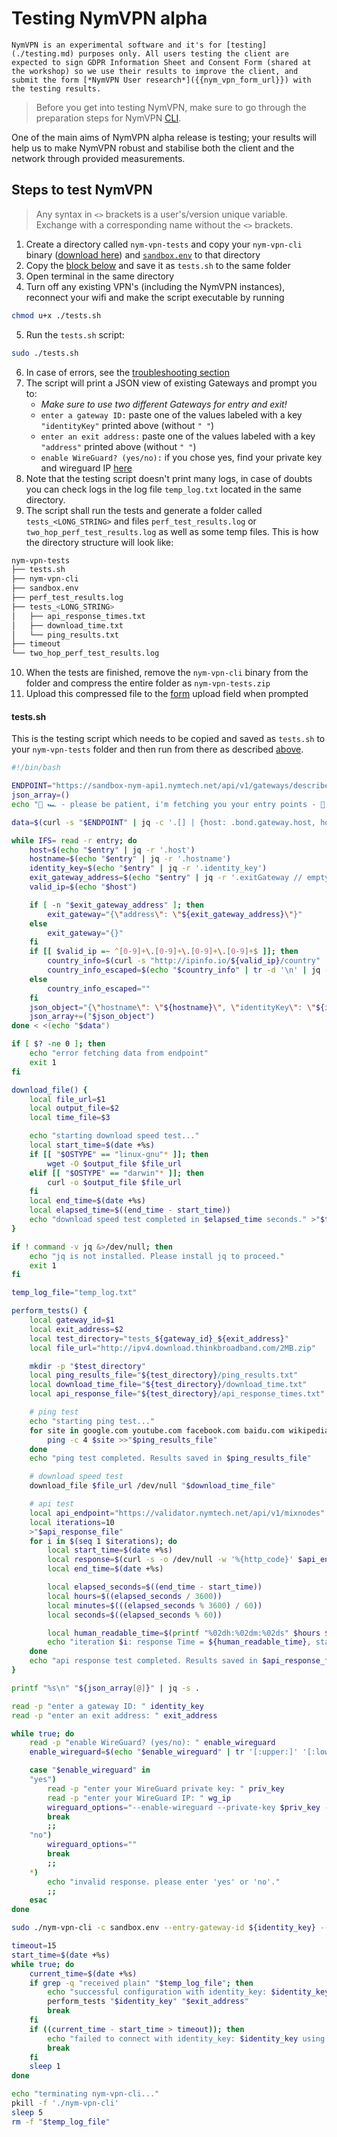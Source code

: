 # Testing NymVPN alpha

```admonish info
NymVPN is an experimental software and it's for [testing](./testing.md) purposes only. All users testing the client are expected to sign GDPR Information Sheet and Consent Form (shared at the workshop) so we use their results to improve the client, and submit the form [*NymVPN User research*]({{nym_vpn_form_url}}) with the testing results.
```

> Before you get into testing NymVPN, make sure to go through the preparation steps for NymVPN [CLI](cli.md).

One of the main aims of NymVPN alpha release is testing; your results will help us to make NymVPN robust and stabilise both the client and the network through provided measurements.

## Steps to test NymVPN

> Any syntax in `<>` brackets is a user's/version unique variable. Exchange with a corresponding name without the `<>` brackets.

1. Create a directory called `nym-vpn-tests` and copy your `nym-vpn-cli` binary ([download here]({{nym_vpn_latest_binary_url}})) and [`sandbox.env`](https://raw.githubusercontent.com/nymtech/nym/develop/envs/sandbox.env) to that directory
2. Copy the [block below](#testssh) and save it as `tests.sh` to the same folder
3. Open terminal in the same directory
4. Turn off any existing VPN's (including the NymVPN instances), reconnect your wifi and make the script executable by running
```sh
chmod u+x ./tests.sh
```
5. Run the `tests.sh` script:
```sh
sudo ./tests.sh
````
6. In case of errors, see the [troubleshooting section](troubleshooting.md#missing-jq-error)
7. The script will print a JSON view of existing Gateways and prompt you to:
    - *Make sure to use two different Gateways for entry and exit!*
    - `enter a gateway ID:` paste one of the values labeled with a key `"identityKey"` printed above (without `" "`)
    - `enter an exit address:` paste one of the values labeled with a key `"address"` printed above (without `" "`)
    - `enable WireGuard? (yes/no):` if you chose yes, find your private key and wireguard IP [here](https://nymvpn.com/en/alpha)
8. Note that the testing script doesn't print many logs, in case of doubts you can check logs in the log file `temp_log.txt` located in the same directory.
9. The script shall run the tests and generate a folder called `tests_<LONG_STRING>` and files `perf_test_results.log` or `two_hop_perf_test_results.log` as well as some temp files. This is how the directory structure will look like:
```sh
nym-vpn-tests
├── tests.sh
├── nym-vpn-cli
├── sandbox.env
├── perf_test_results.log
├── tests_<LONG_STRING>
│   ├── api_response_times.txt
│   ├── download_time.txt
│   └── ping_results.txt
├── timeout
└── two_hop_perf_test_results.log
```
10. When the tests are finished, remove the `nym-vpn-cli` binary from the folder and compress the entire folder as `nym-vpn-tests.zip`
11. Upload this compressed file to the [form]({{nym_vpn_form_url}}) upload field when prompted

#### tests.sh

This is the testing script which needs to be copied and saved as `tests.sh` to your `nym-vpn-tests` folder and then run from there as described [above](#steps-to-test-nymvpn).

```sh
#!/bin/bash

ENDPOINT="https://sandbox-nym-api1.nymtech.net/api/v1/gateways/described"
json_array=()
echo "🚀 🏎 - please be patient, i'm fetching you your entry points - 🚀 🏎 "

data=$(curl -s "$ENDPOINT" | jq -c '.[] | {host: .bond.gateway.host, hostname: .self_described.host_information.hostname, identity_key: .bond.gateway.identity_key, exitGateway: .self_described.ip_packet_router.address}')

while IFS= read -r entry; do
    host=$(echo "$entry" | jq -r '.host')
    hostname=$(echo "$entry" | jq -r '.hostname')
    identity_key=$(echo "$entry" | jq -r '.identity_key')
    exit_gateway_address=$(echo "$entry" | jq -r '.exitGateway // empty')
    valid_ip=$(echo "$host")

    if [ -n "$exit_gateway_address" ]; then
        exit_gateway="{\"address\": \"${exit_gateway_address}\"}"
    else
        exit_gateway="{}"
    fi
    if [[ $valid_ip =~ ^[0-9]+\.[0-9]+\.[0-9]+\.[0-9]+$ ]]; then
        country_info=$(curl -s "http://ipinfo.io/${valid_ip}/country" | tr -d '\n')
        country_info_escaped=$(echo "$country_info" | tr -d '\n' | jq -aRs . | tr -d '"')
    else
        country_info_escaped=""
    fi
    json_object="{\"hostname\": \"${hostname}\", \"identityKey\": \"${identity_key}\", \"exitGateway\": ${exit_gateway}, \"location\": \"${country_info_escaped}\"}"
    json_array+=("$json_object")
done < <(echo "$data")

if [ $? -ne 0 ]; then
    echo "error fetching data from endpoint"
    exit 1
fi

download_file() {
    local file_url=$1
    local output_file=$2
    local time_file=$3

    echo "starting download speed test..."
    local start_time=$(date +%s)
    if [[ "$OSTYPE" == "linux-gnu"* ]]; then
        wget -O $output_file $file_url
    elif [[ "$OSTYPE" == "darwin"* ]]; then
        curl -o $output_file $file_url
    fi
    local end_time=$(date +%s)
    local elapsed_time=$((end_time - start_time))
    echo "download speed test completed in $elapsed_time seconds." >"$time_file"
}

if ! command -v jq &>/dev/null; then
    echo "jq is not installed. Please install jq to proceed."
    exit 1
fi

temp_log_file="temp_log.txt"

perform_tests() {
    local gateway_id=$1
    local exit_address=$2
    local test_directory="tests_${gateway_id}_${exit_address}"
    local file_url="http://ipv4.download.thinkbroadband.com/2MB.zip"

    mkdir -p "$test_directory"
    local ping_results_file="${test_directory}/ping_results.txt"
    local download_time_file="${test_directory}/download_time.txt"
    local api_response_file="${test_directory}/api_response_times.txt"

    # ping test
    echo "starting ping test..."
    for site in google.com youtube.com facebook.com baidu.com wikipedia.org amazon.com twitter.com instagram.com yahoo.com ebay.com netflix.com; do
        ping -c 4 $site >>"$ping_results_file"
    done
    echo "ping test completed. Results saved in $ping_results_file"

    # download speed test
    download_file $file_url /dev/null "$download_time_file"

    # api test
    local api_endpoint="https://validator.nymtech.net/api/v1/mixnodes"
    local iterations=10
    >"$api_response_file"
    for i in $(seq 1 $iterations); do
        local start_time=$(date +%s)
        local response=$(curl -s -o /dev/null -w '%{http_code}' $api_endpoint)
        local end_time=$(date +%s)

        local elapsed_seconds=$((end_time - start_time))
        local hours=$((elapsed_seconds / 3600))
        local minutes=$(((elapsed_seconds % 3600) / 60))
        local seconds=$((elapsed_seconds % 60))

        local human_readable_time=$(printf "%02dh:%02dm:%02ds" $hours $minutes $seconds)
        echo "iteration $i: response Time = ${human_readable_time}, status code = $response" >>"$api_response_file"
    done
    echo "api response test completed. Results saved in $api_response_file."
}

printf "%s\n" "${json_array[@]}" | jq -s .

read -p "enter a gateway ID: " identity_key
read -p "enter an exit address: " exit_address

while true; do
    read -p "enable WireGuard? (yes/no): " enable_wireguard
    enable_wireguard=$(echo "$enable_wireguard" | tr '[:upper:]' '[:lower:]')

    case "$enable_wireguard" in
    "yes")
        read -p "enter your WireGuard private key: " priv_key
        read -p "enter your WireGuard IP: " wg_ip
        wireguard_options="--enable-wireguard --private-key $priv_key --wg-ip $wg_ip"
        break
        ;;
    "no")
        wireguard_options=""
        break
        ;;
    *)
        echo "invalid response. please enter 'yes' or 'no'."
        ;;
    esac
done

sudo ./nym-vpn-cli -c sandbox.env --entry-gateway-id ${identity_key} --exit-router-address ${exit_address} --enable-two-hop $wireguard_options >"$temp_log_file" 2>&1 &

timeout=15
start_time=$(date +%s)
while true; do
    current_time=$(date +%s)
    if grep -q "received plain" "$temp_log_file"; then
        echo "successful configuration with identity_key: $identity_key and exit address: $exit_address" >>perf_test_results.log
        perform_tests "$identity_key" "$exit_address"
        break
    fi
    if ((current_time - start_time > timeout)); then
        echo "failed to connect with identity_key: $identity_key using the exit address: $exit_address" >>perf_test_results.log
        break
    fi
    sleep 1
done

echo "terminating nym-vpn-cli..."
pkill -f './nym-vpn-cli'
sleep 5
rm -f "$temp_log_file"

```

